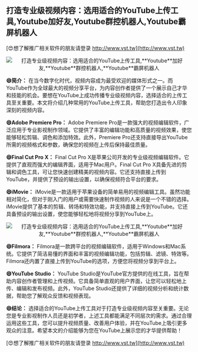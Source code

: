 ## **打造专业级视频内容：选用适合的YouTube上传工具,**Youtube**加好友,**Youtube**群控机器人,**Youtube**霸屏机器人**

[😍想了解推广相关软件的朋友请登录 http://www.vst.tw](http://www.vst.tw)

 <center><img src="https://vst.tw/MP4/tuiguang/png/5.png" alt="打造专业级视频内容：选用适合的YouTube上传工具,**Youtube**加好友,**Youtube**群控机器人,**Youtube**霸屏机器人"></center>

**😄简介：**
在当今数字化时代，视频内容成为最受欢迎的媒体形式之一。而YouTube作为全球最大的视频分享平台，为内容创作者提供了一个展示自己才华和技能的机会。要想在YouTube上成功传播专业级视频内容，选择适合的上传工具至关重要。本文将介绍几种常用的YouTube上传工具，帮助您打造出令人印象深刻的视频内容。

**😄Adobe Premiere Pro：**
Adobe Premiere Pro是一款强大的视频编辑软件，广泛应用于专业影视制作领域。它提供了丰富的编辑功能和高质量的视频效果，使您能够轻松剪辑、调色和添加特效。此外，Premiere Pro还支持直接导出YouTube所需的视频格式和参数，确保您的视频在上传后保持最佳质量。

**😄Final Cut Pro X：**
Final Cut Pro X是苹果公司开发的专业级视频编辑软件。它提供了直观而强大的编辑界面，适用于Mac用户。Final Cut Pro X具备先进的剪辑和调色工具，可让您快速创建精美的视频内容。它还支持直接上传到YouTube，并提供了预设的输出设置，以确保视频符合平台的要求。

**😄iMovie：**
iMovie是一款适用于苹果设备的简单易用的视频编辑工具。虽然功能相对简化，但对于刚入门的用户或需要快速制作视频的人来说是一个不错的选择。iMovie提供了基本的剪辑、转场和特效功能，并支持直接上传到YouTube。它还具备预设的输出设置，使您能够轻松地将视频分享到YouTube上。

 <center><img src="https://vst.tw/MP4/tuiguang/png/7.png" alt="打造专业级视频内容：选用适合的YouTube上传工具,**Youtube**加好友,**Youtube**群控机器人,**Youtube**霸屏机器人"></center>

**😄Filmora：**
Filmora是一款跨平台的视频编辑软件，适用于Windows和Mac系统。它提供了简洁易懂的界面和丰富的视频编辑功能，包括剪辑、滤镜、特效等。Filmora还内置了直接上传到YouTube的选项，方便您将视频分享到平台上。

**😄YouTube Studio：**
YouTube Studio是YouTube官方提供的在线工具，旨在帮助内容创作者管理和上传视频。它具备简单直观的用户界面，让您可以轻松地上传、编辑和发布视频。此外，YouTube Studio还提供了详细的视频分析和统计数据，帮助您了解观众反馈和视频表现。

**😄结论：**
选择适合的YouTube上传工具对于打造专业级视频内容至关重要。无论您是专业影视制作人员还是初学者，上述工具都能满足不同层次的需求。通过合理运用这些工具，您可以提升视频质量、改善用户体验，并在YouTube上吸引更多观众的注意。希望本文的介绍能够为您在YouTube上展示您的才华提供帮助！

[😍想了解推广相关软件的朋友请登录 http://www.vst.tw](http://www.vst.tw)



